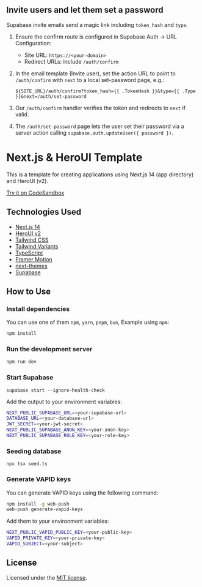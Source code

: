 ## Invite users and let them set a password

Supabase invite emails send a magic link including `token_hash` and `type`.

1. Ensure the confirm route is configured in Supabase Auth → URL Configuration:
	- Site URL: `https://<your-domain>`
	- Redirect URLs: include `/auth/confirm`
2. In the email template (Invite user), set the action URL to point to `/auth/confirm` with `next` to a local set-password page, e.g.:

	`${SITE_URL}/auth/confirm?token_hash={{ .TokenHash }}&type={{ .Type }}&next=/auth/set-password`

3. Our `/auth/confirm` handler verifies the token and redirects to `next` if valid.
4. The `/auth/set-password` page lets the user set their password via a server action calling `supabase.auth.updateUser({ password })`.

# Next.js & HeroUI Template

This is a template for creating applications using Next.js 14 (app directory) and HeroUI (v2).

[Try it on CodeSandbox](https://githubbox.com/heroui-inc/heroui/next-app-template)

## Technologies Used

- [Next.js 14](https://nextjs.org/docs/getting-started)
- [HeroUI v2](https://heroui.com/)
- [Tailwind CSS](https://tailwindcss.com/)
- [Tailwind Variants](https://tailwind-variants.org)
- [TypeScript](https://www.typescriptlang.org/)
- [Framer Motion](https://www.framer.com/motion/)
- [next-themes](https://github.com/pacocoursey/next-themes)
- [Supabase](https://supabase.com/)

## How to Use

### Install dependencies

You can use one of them `npm`, `yarn`, `pnpm`, `bun`, Example using `npm`:

```bash
npm install
```

### Run the development server

```bash
npm run dev
```

### Start Supabase
```shell
supabase start --ignore-health-check
```

Add the output to your environment variables:
```bash
NEXT_PUBLIC_SUPABASE_URL=<your-supabase-url>
DATABASE_URL=<your-database-url>
JWT_SECRET=<your-jwt-secret>
NEXT_PUBLIC_SUPABASE_ANON_KEY=<your-anon-key>
NEXT_PUBLIC_SUPABASE_ROLE_KEY=<your-role-key>
```

### Seeding database
```shell
npx tsx seed.ts
```

### Generate VAPID keys

You can generate VAPID keys using the following command:

```bash
npm install -g web-push
web-push generate-vapid-keys
```
Add them to your environment variables:

```bash
NEXT_PUBLIC_VAPID_PUBLIC_KEY=<your-public-key>
VAPID_PRIVATE_KEY=<your-private-key>
VAPID_SUBJECT=<your-subject>
```

## License

Licensed under the [MIT license](https://github.com/heroui-inc/next-app-template/blob/main/LICENSE).
